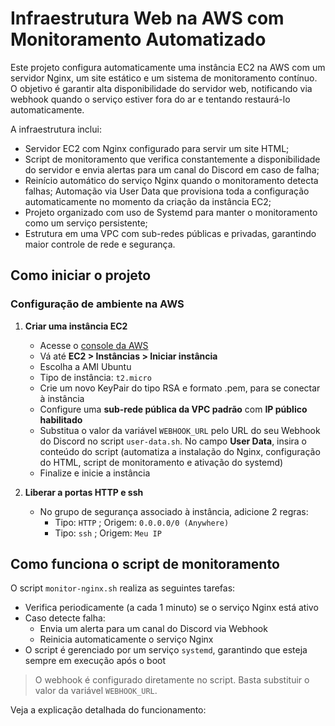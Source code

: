 # Infraestrutura Web na AWS com Monitoramento Automatizado

Este projeto configura automaticamente uma instância EC2 na AWS com um servidor Nginx, um site estático e um sistema de monitoramento contínuo. O objetivo é garantir alta disponibilidade do servidor web, notificando via webhook quando o serviço estiver fora do ar e tentando restaurá-lo automaticamente.

A infraestrutura inclui:

* Servidor EC2 com Nginx configurado para servir um site HTML;
* Script de monitoramento que verifica constantemente a disponibilidade do servidor e envia alertas para um canal do Discord em caso de falha;
* Reinício automático do serviço Nginx quando o monitoramento detecta falhas;
Automação via User Data que provisiona toda a configuração automaticamente no momento da criação da instância EC2;
* Projeto organizado com uso de Systemd para manter o monitoramento como um serviço persistente;
* Estrutura em uma VPC com sub-redes públicas e privadas, garantindo maior controle de rede e segurança.

## Como iniciar o projeto

### Configuração de ambiente na AWS

1. **Criar uma instância EC2**

    - Acesse o [console da AWS](https://console.aws.amazon.com/)
    - Vá até **EC2 > Instâncias > Iniciar instância**
    - Escolha a AMI Ubuntu
    - Tipo de instância: `t2.micro`
    - Crie um novo KeyPair do tipo RSA e formato .pem, para se conectar à instância
    - Configure uma **sub-rede pública da VPC padrão** com **IP público habilitado**
    - Substitua o valor da variável `WEBHOOK_URL` pelo URL do seu Webhook do Discord no script `user-data.sh`. No campo **User Data**, insira o conteúdo do script (automatiza a instalação do Nginx, configuração do HTML, script de monitoramento e ativação do systemd)
    - Finalize e inicie a instância

2. **Liberar a portas HTTP e ssh**

    - No grupo de segurança associado à instância, adicione 2 regras:
        - Tipo: `HTTP` ; Origem: `0.0.0.0/0 (Anywhere)` 
        - Tipo: `ssh` ; Origem: `Meu IP`

## Como funciona o script de monitoramento

O script `monitor-nginx.sh` realiza as seguintes tarefas:

- Verifica periodicamente (a cada 1 minuto) se o serviço Nginx está ativo
- Caso detecte falha:
  - Envia um alerta para um canal do Discord via Webhook
  - Reinicia automaticamente o serviço Nginx
- O script é gerenciado por um serviço `systemd`, garantindo que esteja sempre em execução após o boot

> O webhook é configurado diretamente no script. Basta substituir o valor da variável `WEBHOOK_URL`.

Veja a explicação detalhada do funcionamento:

